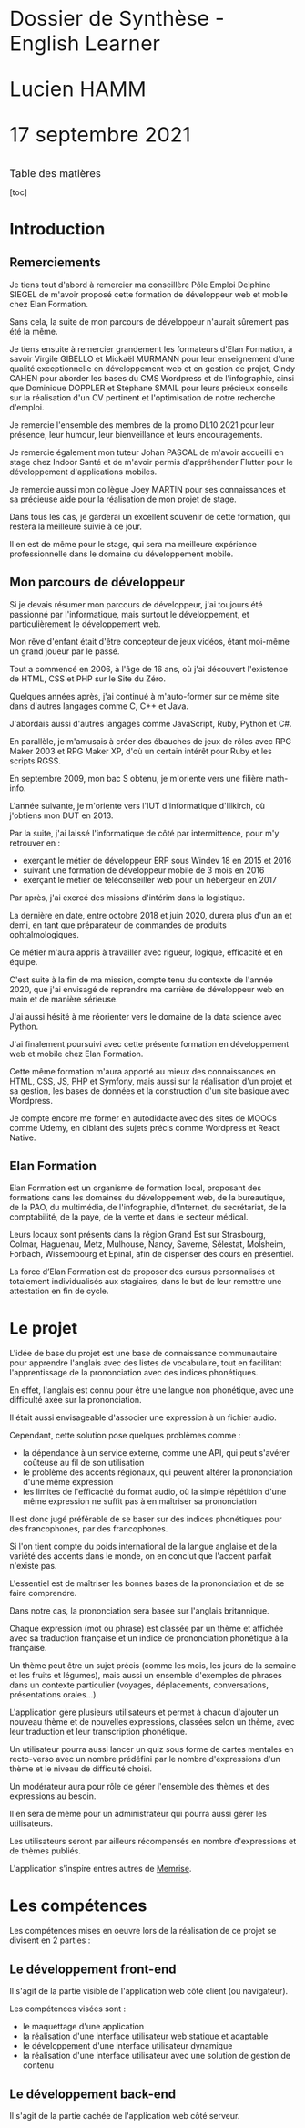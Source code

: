 <style>
.page-break {
    page-break-after: always;
    break-after: page;
}
.content-title {
    font-size: 18px;
}
.doc-main-page {
    font-size: 36px;
    margin-top: 45%;
}
</style>

<div class="doc-main-page">
<p>Dossier de Synthèse - English Learner</p>
<p>Lucien HAMM</p>
<p>17 septembre 2021</p>
</div>

<div class="page-break"></div>

<div class="content-title">Table des matières</div>

[toc]

<div class="page-break"></div>

# Introduction

## Remerciements

Je tiens tout d'abord à remercier ma conseillère Pôle Emploi Delphine SIEGEL de m'avoir proposé cette formation de développeur web et mobile chez Elan Formation.

Sans cela, la suite de mon parcours de développeur n'aurait sûrement pas été la même.

Je tiens ensuite à remercier grandement les formateurs d'Elan Formation, à savoir Virgile GIBELLO et Mickaël MURMANN pour leur enseignement d'une qualité exceptionnelle en développement web et en gestion de projet, Cindy CAHEN pour aborder les bases du CMS Wordpress et de l'infographie, ainsi que Dominique DOPPLER et Stéphane SMAIL pour leurs précieux conseils sur la réalisation d'un CV pertinent et l'optimisation de notre recherche d'emploi.

Je remercie l'ensemble des membres de la promo DL10 2021 pour leur présence, leur humour, leur bienveillance et leurs encouragements.

Je remercie également mon tuteur Johan PASCAL de m'avoir accueilli en stage chez Indoor Santé et de m'avoir permis d'appréhender Flutter pour le développement d'applications mobiles.

Je remercie aussi mon collègue Joey MARTIN pour ses connaissances et sa précieuse aide pour la réalisation de mon projet de stage.

Dans tous les cas, je garderai un excellent souvenir de cette formation, qui restera la meilleure suivie à ce jour.

Il en est de même pour le stage, qui sera ma meilleure expérience professionnelle dans le domaine du développement mobile.

## Mon parcours de développeur

Si je devais résumer mon parcours de développeur, j'ai toujours été passionné par l'informatique, mais surtout le développement, et particulièrement le développement web.

Mon rêve d'enfant était d'être concepteur de jeux vidéos, étant moi-même un grand joueur par le passé.

Tout a commencé en 2006, à l'âge de 16 ans, où j'ai découvert l'existence de HTML, CSS et PHP sur le Site du Zéro.

Quelques années après, j'ai continué à m'auto-former sur ce même site dans d'autres langages comme C, C++ et Java.

J'abordais aussi d'autres langages comme JavaScript, Ruby, Python et C#.

En parallèle, je m'amusais à créer des ébauches de jeux de rôles avec RPG Maker 2003 et RPG Maker XP, d'où un certain intérêt pour Ruby et les scripts RGSS.

En septembre 2009, mon bac S obtenu, je m'oriente vers une filière math-info.

L'année suivante, je m'oriente vers l'IUT d'informatique d'Illkirch, où j'obtiens mon DUT en 2013.

Par la suite, j'ai laissé l'informatique de côté par intermittence, pour m'y retrouver en :
- exerçant le métier de développeur ERP sous Windev 18 en 2015 et 2016
- suivant une formation de développeur mobile de 3 mois en 2016
- exerçant le métier de téléconseiller web pour un hébergeur en 2017

Par après, j'ai exercé des missions d'intérim dans la logistique.

La dernière en date, entre octobre 2018 et juin 2020, durera plus d'un an et demi, en tant que préparateur de commandes de produits ophtalmologiques.

Ce métier m'aura appris à travailler avec rigueur, logique, efficacité et en équipe.

C'est suite à la fin de ma mission, compte tenu du contexte de l'année 2020, que j'ai envisagé de reprendre ma carrière de développeur web en main et de manière sérieuse.

J'ai aussi hésité à me réorienter vers le domaine de la data science avec Python.

J'ai finalement poursuivi avec cette présente formation en développement web et mobile chez Elan Formation.

Cette même formation m'aura apporté au mieux des connaissances en HTML, CSS, JS, PHP et Symfony, mais aussi sur la réalisation d'un projet et sa gestion, les bases de données et la construction d'un site basique avec Wordpress.

Je compte encore me former en autodidacte avec des sites de MOOCs comme Udemy, en ciblant des sujets précis comme Wordpress et React Native.

## Elan Formation

Elan Formation est un organisme de formation local, proposant des formations dans les domaines du développement web, de la bureautique, de la PAO, du multimédia, de l'infographie, d'Internet, du secrétariat, de la comptabilité, de la paye, de la vente et dans le secteur médical.

Leurs locaux sont présents dans la région Grand Est sur Strasbourg, Colmar, Haguenau, Metz, Mulhouse, Nancy, Saverne, Sélestat, Molsheim, Forbach, Wissembourg et Epinal, afin de dispenser des cours en présentiel.

La force d’Elan Formation est de proposer des cursus personnalisés et totalement individualisés aux stagiaires, dans le but de leur remettre une attestation en fin de cycle.

<div class="page-break"></div>

# Le projet

L'idée de base du projet est une base de connaissance communautaire pour apprendre l'anglais avec des listes de vocabulaire, tout en facilitant l'apprentissage de la prononciation avec des indices phonétiques.

En effet, l'anglais est connu pour être une langue non phonétique, avec une difficulté axée sur la prononciation.

Il était aussi envisageable d'associer une expression à un fichier audio.

Cependant, cette solution pose quelques problèmes comme :
- la dépendance à un service externe, comme une API, qui peut s'avérer coûteuse au fil de son utilisation
- le problème des accents régionaux, qui peuvent altérer la prononciation d'une même expression
- les limites de l'efficacité du format audio, où la simple répétition d'une même expression ne suffit pas à en maîtriser sa prononciation

Il est donc jugé préférable de se baser sur des indices phonétiques pour des francophones, par des francophones.

Si l'on tient compte du poids international de la langue anglaise et de la variété des accents dans le monde, on en conclut que l'accent parfait n'existe pas.

L'essentiel est de maîtriser les bonnes bases de la prononciation et de se faire comprendre.

Dans notre cas, la prononciation sera basée sur l'anglais britannique.

Chaque expression (mot ou phrase) est classée par un thème et affichée avec sa traduction française et un indice de prononciation phonétique à la française.

Un thème peut être un sujet précis (comme les mois, les jours de la semaine et les fruits et légumes), mais aussi un ensemble d'exemples de phrases dans un contexte particulier (voyages, déplacements, conversations, présentations orales...).

L'application gère plusieurs utilisateurs et permet à chacun d'ajouter un nouveau thème et de nouvelles expressions, classées selon un thème, avec leur traduction et leur transcription phonétique.

Un utilisateur pourra aussi lancer un quiz sous forme de cartes mentales en recto-verso avec un nombre prédéfini par le nombre d'expressions d'un thème et le niveau de difficulté choisi.

Un modérateur aura pour rôle de gérer l'ensemble des thèmes et des expressions au besoin.

Il en sera de même pour un administrateur qui pourra aussi gérer les utilisateurs.

Les utilisateurs seront par ailleurs récompensés en nombre d'expressions et de thèmes publiés.

L'application s'inspire entres autres de [Memrise](https://www.memrise.com/fr/languages-online).

<div class="page-break"></div>

# Les compétences

Les compétences mises en oeuvre lors de la réalisation de ce projet se divisent en 2 parties :

## Le développement front-end

Il s'agit de la partie visible de l'application web côté client (ou navigateur).

Les compétences visées sont :
- le maquettage d'une application
- la réalisation d'une interface utilisateur web statique et adaptable
- le développement d'une interface utilisateur dynamique
- la réalisation d'une interface utilisateur avec une solution de gestion de contenu

## Le développement back-end

Il s'agit de la partie cachée de l'application web côté serveur.

Les compétences visées sont :
- la création d'une base de données
- le développement de composants d'accès aux données
- le développement de la partie administrative d'une application web ou web mobile
- l'élaboration et la mise en oeuvre des composants dans une application de gestion de contenu ou e-commerce

<div class="page-break"></div>

# Les outils

## La conception

### Ubuntu

Il s'agit d'un système d'exploitation basé sur Linux, libre, performant et pratique pour les développeurs.

L'utilisation de la console encouragée, sa grande communauté et l'installation d'outils en ligne de commande en font une de ces forces.

Dans mon cas, j'ai utilisé la version **Ubuntu 20.04 LTS Focal Fossa**.

### Visual Studio Code

Il s'agit d'un éditeur de textes très utile et performant.

On y trouve des fonctionnalités très intéressantes comme la coloration syntaxique et des extensions facilitant la vie du développeur comme :
- **Emmet**, qui facilite la saisie de balises HTML avec des raccourcis d'auto-complétion.
- **PHP Intellisense**, qui est une véritable boîte à outils intelligente du développeur PHP
- **Material Icon Theme**, qui ajoute des icônes pour les dossiers et des types de fichiers
- **PHP Getters & Setters**, qui ajoute des méthodes d'accès et de modification pour les attributs d'une classe en PHP

### XAMPServer

Il s'agit d'un ensemble d'outils permettant d'exécuter des scripts PHP côté serveur sur notre machine locale.

On y trouve trois serveurs (Apache, MySQL et MariaDB), un interpréteur de scripts PHP et l'outil d'administration phpMyAdmin pour les bases de données MySQL.

### LucidChart

Il s'agit d'un logiciel de création de diagrammes et de schémas polyvalent et très performant pour la réalisation de MCD (modèles conceptuels de données) et de maquettes.

## Le développement front-end

### HTML (HyperText Markup Language)

Il s'agit du langage de balisage utilisé pour définir la structure sémantique des pages d'un site.

C'est l'équivalent des murs pour une maison.

### CSS (Cascading Style Sheets)

Il s'agit du langage utilisé pour définir le style des éléments d'une page structurée par des balises HTML.

C'est l'équivalent de la décoration dans une maison.

### W3.CSS

Il s'agit d'un framework CSS minimaliste permettant de faciliter la définition du style des éléments d'une page avec des classes utilitaires prêtes à l'emploi.

Il est aussi possible de personaliser ce même framework avec une feuille de style à part.

### Google Fonts

Il s'agit d'une bibliothèque de polices d'écriture, aussi utilisée pour écrire des icônes.

### JS (JavaScript)

Il s'agit du langage orienté client dédié à la gestion des intéractions sur une page donnée comme :
- l'affichage d'une fenêtre modale pour confirmer la suppression d'une donnée
- le tri dynamique de données d'une liste selon une colonne
- la validation de champs d'un formulaire avant l'envoi de données

C'est aussi l'équivalent des éléments fonctionnels d'une maison, comme l'électricité et la plomberie.

## Le développement back-end

### PHP

Il s'agit d'un langage de programmation orienté serveur, libre et permettant la rélisation et la gestion de pages web dynamiques en HTTP.

### Twig

Il s'agit d'un moteur de template présentant des avantages comme :
- un code plus élégant et lisible
- un échappement automatique des caractères spéciaux et des balises HTML, pratique contre les failles XSS
- un héritage de templates, ou bases pour nos pages
- une intégration facilitée des variables
- des instructions de contrôles de flux (conditions, boucles)
- la séparation de parties en blocs (titre, contenu, feuilles de style, scripts JS)
- la création de composants réutilisables ou macros
- l'inclusion de parties (barre de navigation, pied de page)

### Composer

Il s'agit d'un gestionnaire de dépendances (ou composants) dédié aux projets PHP et très utilisé dans des frameworks PHP comme Symfony et Laravel.

Cet outil nous permet d'avoir des composants bien pratiques comme :
- l'autoloader, pour l'inclusion automatique de fichiers et la séparation du code en espaces de noms (ou namespaces)
- le moteur de templates Twig
- le gestionnaire de tests unitaires PHPUnit

### MySQL

Il s'agit d'un SGBD (système de gestion de bases de données) permettant de stocker, de manipuler et de gérer des informations dans une base de données.

Son avantage est son intégration à PHP par défaut et son utilisation facilitée par l'outil phpMyAdmin.

### PHPUnit

Il s'agit du framework de référence pour les tests automatisés en PHP.

### Maildev

Cet outil permet de tester l'envoi et la réception d'e-mails en local.

## La recherche

### La documentation officielle de PHP

Il s'agit de LA base de connaissance de tout développeur PHP qui se respecte.

### W3Schools

Une excellente alternative à la documentation officielle avec un bon nombre d'exemples pour apprendre le PHP et s'y perfectionner.

Ce site est également une ressource très utile en HTML, CSS et JS.

### Google

Il s'agit d'un moteur de recherches, aussi bien connu qu'utile.

### Stack Overflow

Il s'agit d'un forum de développeurs anglophone, où l'on trouve (très) souvent une réponse à une question bien précise.

On trouve aussi souvent des liens vers un message en tapant le résumé d'un problème ou un message d'erreur sur Google.

### YouTube

Il s'agit d'un hébergeur de vidéos bien connu, où l'on trouve à la fois toutes sortes de réponses utiles et de tutoriels pour s'améliorer.

<div class="page-break"></div>

# Le cahier des charges

## Les normes

### Le design responsive

Le design de l'application sera responsive, en s'adaptant à plusieurs tailles d'écran selon l'appareil d'un utilisateur (ordinateur, smartphone, tablette).

### La norme RGPD (Réglement Général de la Protection des Données)

Cette norme a pour but de responsabiliser les organismes traitant des données personnelles.

C'est à l'origine une directive européenne, transposée en 2018 en droit français.

Elle permet d’encadrer le traitement et la circulation des données à caractère personnel sur le territoire européen.

Ce règlement est obligatoire, et indique que les données personnelles doivent être :
- traitées de manière licite, loyale et transparente
- collectées à des fins déterminées, explicites et légitimes
- adéquates, pertinentes et limitées
- exactes et tenues à jour
- conservées pendant une durée raisonnable
- traitées de façon à garantir leur protection

Il est donc nécessaire de :
- définir une personne chargée de la protection des données (l'administrateur)
- lister les données et leur utilité
- repérer les données à risques et les protéger
- respecter le droit des utilisateurs concernant la collecte de leurs données, leur modification et leur suppression
- s’assurer que les sous-traitants respectent la norme RGPD

Dans le cas de cette application, les éléments suivants seront à prévoir :
- une page de **Mentions Légales** rappelant à l'utilisateur ses droits concernant ses données, leur édition et leur suppression
- la récolte d'informations essentielles et pertinentes pour un utilisateur, à savoir son pseudo et son adresse e-mail
- la sécurisation d'un mot de passe utilisateur avec une méthode de hachage
- un message d'information sur l'utilisation des cookies avec un bouton de validation

### La sécurité

L'application veillera à respecter certains principes de sécurité en incluant :
- des protections contre certaines failles (XSS, CSRF, DDoS, injections SQL...)
- un système de rôles (utilisateur, modérateur, administrateur) permettant un accès à certaines pages et fonctionnalités
- un système de hachage des mots de passe
- un système de vérification d'identité, permettant à un seul utilisateur d'accéder à ses données (consultation de profil, modification et suppression des suggestions et identifiants)
- une page de redirection en cas d'adresse invalide (erreur 404)

## Les éléments graphiques de base

**Base** : layout.twig

### Le menu de navigation

**Vue** : partials/navbar.twig

Un menu de navigation du site est visible tout en haut de chaque page et contient :
- le titre English Learner tout à gauche, avec un lien vers la page d'accueil
- les liens des différentes pages à droite dans cet ordre :
    - Inscription (si non connecté)
    - Connexion (si non connecté)
    - l'adresse e-mail d'un utilisateur connecté, avec un lien vers sa page de profil
    - Déconnexion (si connecté)
    - Communauté (liste des utilisateurs)
    - Listes (liste des thèmes)

### Le pied de page

**Vue** : partials/footer.twig

Un pied de page est visible tout en bas de chaque page avec la mention English Learner &copy; 2021 et un lien vers la page des **Mentions Légales**.

### Les messages d'alerte

**Vue** : partials/messages.twig

Les messages d'alerte (ou flash) s'affichent pour valider une action ou notifier une erreur comme :
- la confirmation d'une (dé)connexion
- un champ non valide dans un formulaire
- l'ajout d'un nouveau thème

## La page d'accueil

**Route** : / (**home**)

**Vue** : home.twig

**Contrôleur** : HomeController (index)

Il s'agit de la page principale, qui sert aussi de page d'affichage de statistiques avec :
- le nombre d'utilisateurs
- le nombre de thèmes
- le nombre d'expressions

Les statistiques sont affichées en blocs sur une même ligne.

Le premier bloc contient un lien vers la liste des utilisateurs.

Les autres blocs contiennent un lien vers la liste des thèmes.

## La gestion des utilisateurs

### L'inscription d'un nouvel utilisateur

**Route** : /register

**Vue** : users/register.twig

**Contrôleur** : UserController (register)

**Rôle** : invité

Un utilisateur doit s'inscrire s'il souhaite contribuer à la base de vocabulaire.

Il devra indiquer :
- son pseudo (requis, unique, alphanumérique, espaces inclus, sans accents, de 2 à 50 caractères)
- son adresse e-mail (requis, unique, e-mail valide, 180 caractères max)
- son mot de passe (requis, 8 à 32 caractères avec minuscules, majuscules et chiffres)
- sa confirmation du mot de passe

Des messages d'erreur s'afficheront en-dessous de chaque champ mal renseigné.

**Améliorations**

La validation du formulaire se fait en temps réel avec des messages indiquant les règles de validation de chaque champ.

Un mot de passe peut comporter des caractères spéciaux ($, @, !, ?).

Le formulaire de connexion s'affiche dans une fenêtre modale.

### La connexion d'un utilisateur

**Route** : /login

**Vue** : users/login.twig

**Contrôleur** : UserController (login)

**Rôle** : invité

Un utilisateur a le droit de se connecter suivant ces conditions :
- il n'a pas été banni par un administrateur
- son compte n'a pas été supprimé

Un utilisateur est invité à se connecter avec son e-mail et son mot de passe.

**Améliorations**

Le formulaire de connexion se trouve dans une fenêtre modale.

Un utilisateur peut demander un nouveau mot de passe si nécessaire en cliquant sur un lien **Mot de passe oublié**.

Il reçoit ensuite un e-mail avec son nouveau mot de passe.

### La déconnexion d'un utilisateur

**Route** : /logout

**Redirection** : / (**home**)

**Contrôleur** : UserController (logout)

**Rôle** : utilisateur

Un utilisateur peut se déconnecter en cliquant sur le lien **Déconnexion** du menu de navigation.

Il est ensuite redirigé vers la page d'accueil avec un message de confirmation.

### La page profil d'un utilisateur

**Route** : /profile/{id}

**Vue** : users/profile.twig

**Contrôleur** : UserController (profile)

**Rôle** : (même) utilisateur

Un utilisateur a accès à sa page de profil en cliquant sur son pseudo dans la barre de navigation principale.

Il y retrouve son nombre de thèmes et d'expressions suggérés.

Il peut aussi modifier ses identifiants.

Un premier formulaire lui permet de changer son e-mail et son pseudo.

L'e-mail et le pseudo doivent rester uniques.

Un second formulaire lui permet de changer son mot de passe en indiquant :
- son ancien mot de passe
- son nouveau mot de passe
- la confirmation de son nouveau mot de passe

**Améliorations**

La validation des formulaires se fait en temps réel.

### La liste des utilisateurs

**Route** : /users

**Vue** : users.twig

**Contrôleur** : UsersController (index)

Cette page liste l'ensemble des utilisateurs sous forme de tableau avec :
- le pseudo de l'utilisateur
- le rôle de l'utilisateur (Membre, Modérateur, Administrateur, Banni)
- la date d'inscription, au format JJ/MM/AAAA (ex : 21/06/2021)
- le nombre de thèmes
- le nombre d'expressions
- des boutons d'édition et de suppression (administrateur)

Le pseudo de l'utilisateur sera colorié :
- en vert, si c'est un modérateur
- en rouge, si c'est un administrateur

Un message s'affiche en cas d'absence d'utilisateur inscrit.

**Améliorations**

On peut choisir l'ordre d'affichage pour chaque colonne.

Les utilisateurs sont affichés par pages avec un nombre de 50 par défaut.

On peut choisir d'afficher 10, 20, 50, 100 ou 200 utilisateurs par page.

On peut filtrer l'ensemble des utilisateurs avec une barre de recherche.

### L'édition d'un utilisateur

**Route** : /users/{id}/update

**Vue** : users/edit_user.twig

**Redirection** : /users

**Contrôleur** : UserController (update)

**Rôle** : administrateur

Un administrateur est redirigé vers un formulaire d'édition d'un utilisateur avec :
- le rôle de l'utilisateur (membre, modérateur, administrateur)
- le statut de bannissement (case à cocher)

**Améliorations**

Le formulaire d'édition est intégré dans une fenêtre modale.

### La suppression d'un utilisateur

**Route** : /users/{id}/delete

**Vue** : users/delete_user.twig (*)

**Redirection** : /users

**Contrôleur** : UserController (delete)

**Rôle** : administrateur

Un administrateur déclenche une fenêtre modale (*) de confirmation de suppression de l'utilisateur concerné.

La suppression d'un utilisateur entraîne également la suppression de l'ensemble de ses thèmes et expressions.

## La gestion des thèmes

### La liste des thèmes

**Route** : /themes

**Vue** : themes.twig

**Contrôleur** : ThemeController (index)

Cette page liste l'ensemble des thèmes sous forme de tableau avec :
- le titre d'un thème, suivi de son lien
- l'auteur du thème
- le nombre d'expressions
- les boutons d'édition et de suppression (même utilisateur, modérateur et administrateur)

Un message s'affiche en cas d'absence de thème.

Un utilisateur connecté voit un bouton d'ajout au-dessus de la liste.

Un même utilisateur peut modifier et supprimer ses thèmes.

**Améliorations**

On peut choisir l'ordre d'affichage pour chaque colonne.

Les thèmes sont affichés par pages avec un nombre de 50 par défaut.

On peut choisir d'afficher 10, 20, 50, 100 ou 200 thèmes par page.

On peut filtrer l'ensemble des thèmes avec une barre de recherche.

### L'ajout d'un thème

**Route** : /themes/new

**Vue** : themes/new_theme.twig

**Redirection** : /themes

**Contrôleur** : ThemeController (create)

**Rôle** : (même) utilisateur

L'utilisateur est redirigé vers une page avec un formulaire incluant un champ pour le titre du nouveau thème.

**Améliorations**

Le formulaire d'ajout se trouve dans une fenêtre modale.

La validation du formulaire (titre obligatoire) se fait en temps réel.

### L'édition d'un thème

**Route** : /themes/{id}/edit

**Vue** : themes/edit_theme.twig

**Redirection** : /themes

**Contrôleur** : ThemeController (update)

**Rôle** : (même) utilisateur

Un modérateur, un administrateur ou un même utilisateur peut modifier un thème.

L'utilisateur est redirigé vers un formulaire avec un champ pré-rempli par l'ancien titre.

**Améliorations**

Le formulaire d'ajout se trouve dans une fenêtre modale.

La validation du formulaire (titre obligatoire) se fait en temps réel.

### La suppression d'un thème

**Route** : /themes/{id}/delete

**Vue** : themes/delete_theme.twig (*)

**Redirection** : /themes

**Contrôleur** : ThemeController (delete)

**Rôle** : (même) utilisateur

Un modérateur, un administrateur ou un même utilisateur peut supprimer un thème.

Une fenêtre modale (*) s'affiche pour confirmer la suppression du thème.

La suppression d'un thème entraîne également la suppression de l'ensemble de ses expressions.

## La gestion des expressions

### La liste des expressions d'un thème

**Route** : /themes/{id}/show

**Vue** : themes/show_theme.twig

**Contrôleur** : ThemeController (show)

Cette page liste l'ensemble des expressions d'un thème sous forme de tableau avec :
- l'expression en français
- la traduction en anglais
- la transcription phonétique
- l'auteur de l'expression
- les boutons d'édition et de suppression (modérateur, administrateur ou même utilisateur)

Un utilisateur connecté voit un bouton d'ajout au-dessus de la liste.

Un message s'affiche en cas d'absence d'expression.

**Améliorations**

On peut choisir l'ordre d'affichage pour chaque colonne.

On peut choisir d'afficher 10, 20, 50, 100 ou 200 expressions par page.

On peut aussi filtrer l'ensemble des thèmes avec une barre de recherche.

### La génération de flashcards d'un thème

**Route** : /themes/{id}/start

**Vue** : themes/game.twig

**Redirection** : /themes/{id}/show

**Contrôleur** : ThemeController (start)

**Rôle** : utilisateur

Un utilisateur peut lancer une partie de flashcards recto-verso sur la page d'un même thème, à partir de 10 expressions.

Il déclenche une fenêtre modale qui l'invite à choisir un niveau de difficulté qui déterminera le nombre d'expressions : facile (10), moyen (15) et difficile (20).

Il est ensuite invité à se remémorer la traduction anglaise de chaque expression affichée avant d'obtenir la réponse en un clic et de passer à la question suivante.

Les questions sont générées de manière aléatoire selon le nombre disponible et le niveau de difficulté.

La réponse est affichée avec un effet de retournement horizontal.

Une fois le jeu terminé, l'utilisateur est invité à rejouer s'il le souhaite.

### L'ajout d'une expression

**Route** : /expressions/new

**Vue** : expressions/new_expression.twig

**Redirection** : /expressions

**Contrôleur** : ExpressionController (create)

**Rôle** : utilisateur

L'utilisateur est redirigé vers une page avec un formulaire incluant :
- un champ texte pour l'expression en français
- un champ texte pour la traduction en anglais
- un champ texte pour la transcription phonétique

**Améliorations**

Le formulaire d'ajout se trouve dans une fenêtre modale.

La validation du formulaire se fait en temps réel.

### L'édition d'une expression

**Route** : /expressions/{id}/edit

**Vue** : expressions/edit_expression.twig

**Redirection** : /themes/{id}/show

**Contrôleur** : ExpressionController (update)

**Rôle** : (même) utilisateur

Un modérateur, un administrateur ou un même utilisateur peut modifier une expression.

L'utilisateur est redirigé vers un formulaire incluant :
- un champ texte pré-rempli avec l'expression en français
- un champ texte pré-rempli avec la traduction en anglais
- un champ texte pré-rempli avec la transcription phonétique

**Améliorations**

Le formulaire d'édition se trouve dans une fenêtre modale.

La validation du formulaire (champs obligatoires) se fait en temps réel.

### La suppression d'une expression

**Route** : /expressions/{id}/delete

**Vue** : expressions/delete_expression.twig

**Redirection** : /themes/{id}/show

**Contrôleur** : ExpressionController (delete)

**Rôle** : (même) utilisateur

Un modérateur, un administrateur ou un même utilisateur peut supprimer une expression.

Une fenêtre modale s'affiche pour confirmer la suppression d'une expression.

# La conception

## L'interface graphique

L'application comporte plusieurs types de pages, à savoir :
- la page d'accueil
- la liste des utilisateurs
- la liste des thèmes
- la liste des expressions d'un thème
- les formulaires des utilisateurs (inscription, connexion, profil)
- les formulaires d'ajout, d'édition et de suppression

En voici quelques aperçus :

### La page d'accueil

![](images/design/page-accueil.png)

### La liste des utilisateurs

![](images/design/liste-users.png)

### La liste des thèmes

![](images/design/liste-themes.png)

### La liste des expressions d'un thème

![](images/design/liste-expressions.png)

## La base de données

La base de données de l'application est définie selon le modèle suivant :

![](images/schemas/ENL-BDD.png)

Elle se résume ainsi en trois tables :

### Les utilisateurs (users)

Un utilisateur publie aucune ou plusieurs thèmes. (0,n)

Un utilisateur publie aucune ou plusieurs expressions. (0,n)

|||
|-|-|
|**id**|l'identifiant d'un utilisateur|
|**username**|le pseudo d'un utilisateur|
|**email**|l'adresse e-mail d'un utilisateur|
|**password**|le mot de passe d'un utilisateur|
|**role**|le rôle d'un utilisateur (user, admin, moderator)|
|**created_at**|la date d'inscription d'un utilisateur (au format JJ/MM/AAAA)|
|**banned**|le statut de bannissement d'un utilisateur|

### Les thèmes

Un thème appartient à un seul utilisateur. (1,1)

Un thème contient aucune ou plusieurs expressions. (0,n)

|||
|-|-|
|**id**|l'identifiant d'un thème|
|**title**|le titre d'un thème|
|**user_id**|l'identifiant d'un utilisateur|

### Les expressions

Une expression appartient à un seul utilisateur. (1,1)

Une expression est classée dans un seul thème. (1,1)

|||
|-|-|
|**id**|l'identifiant d'une expression|
|**french**|l'expression en français|
|**english**|la traduction en anglais|
|**phonetics**|la transcription phonétique|
|**user_id**|l'identifiant d'un utilisateur|
|**theme_id**|l'identifiant d'un thème|


# L'architecture

Le framework est entièrement personnalisé pour des raisons de maîtrise de code et de mise en pratique du langage PHP et de la programmation orientée objet.

Il se base par ailleurs sur l'architecture **MVC** (Modèle Vue Contrôleur).

## Les couches du modèle MVC

![](images/schemas/resume-MVC.png)

### Le modèle

La couche **Modèle** gère les données de l'application avec des classes, aussi appelées entités.

Son rôle consiste à récupérer les informations dans la base de données, de les organiser et de les assembler pour être traitées par le contrôleur.

Chaque modèle correspond à une table.

Voici un exemple avec le modèle Theme :

```php
class Theme extends Model {
    // ...

    // Sélection d'un thème par le titre

    public function findByTitle($title) {
        return $this->findBy("title", $title);
    }

    // Expressions d'un thème

    public function findExpressions($themeId) {
        $statement = $this->dbHandler
                            ->prepare("
                                SELECT e.*
                                FROM expressions e, themes t
                                WHERE e.theme_id = t.id
                                AND t.id = :id
                            ");

        $statement->bindValue(":id", $themeId);

        $statement->execute();

        $statement->closeCursor();

        return $statement->fetchAll(\PDO::FETCH_OBJ);
    }

    // ...
}
```

### La vue

La couche **Vue** est la partie visible de l'application, affichée côté client ou dans un navigateur.

Le langage de templating utilisé est Twig.

Voici un exemple avec la liste des thèmes :

```php
{% import "macros/tables.twig" as table %}
{% import "macros/links.twig" as links %}

{% extends "layout.twig" %}

{% block title %}Listes{% endblock %}

{% block content %}
    <h2>La liste des thèmes</h2>

    {% if 1 %}
        {{ table.add("themes", "Ajouter un thème") }}
    {% endif %}

    {% if themes %}
        {{ table.start }}
            <thead>
                <tr>
                    <th>Nom</th>
                    <th>Auteur</th>
                    <th>Nb Expressions</th>
                    {% if canAdd %}
                    <th></th>
                    {% endif %}
                </tr>
            </thead>

            <tbody>
                {% for theme in themes %}
                <tr>
                    <td>{{ links.hypertext("themes/show/{{ theme.id }}", theme.title) }}</td>
                    <td>{{ theme.author }}</td>
                    <td>{{ theme.nbExpressions }}</td>

                    {% if canEdit %}
                    <td>
                        {{ table.edit("themes", theme.id) }}
                        {{ table.delete("themes", theme.id) }}
                    </td>
                    {% endif %}
                </tr>
                {% endfor %}
            </tbody>
        {{ table.end }}
    {% else %}
        <p>Aucun thème n'est enregistré.</p>
    {% endif %}
{% endblock %}
```

### Le contrôleur

La couche **Contrôleur** permet de faire le lien entre la **vue** et le **modèle**, avec l'aide du **routeur**.

Le routeur gère une route existante avec des paramètres validés, et appelle ensuite la fonction correspondante du contrôleur.

Cette partie est le coeur du code et de la logique de l'application.

Voici un exemple pour l'affichage de la page d'accueil :

```php
namespace app\controllers;

use app\core\Session;

use app\models\User;
use app\models\Theme;
use app\models\Expression;

use app\controllers\Controller;

class HomeController extends Controller {
    private $userModel;
    private $themeModel;
    private $expressionModel;

    // Constructeur

    public function __construct() {
        $this->init();

        $this->userModel = new User();
        $this->themeModel = new Theme();
        $this->expressionModel = new Expression();
    }

    // Page d'accueil

    public function index() {
        // Stats

        $nbUsers = $this->userModel->count();
        $nbThemes = $this->themeModel->count();
        $nbExpressions = $this->expressionModel->count();

        // Rendu

        echo $this->twig->render("home.twig", [
            "session" => Session::all(),
            
            "title"         => "Accueil",
            "nbUsers"       => $nbUsers,
            "nbThemes"      => $nbThemes,
            "nbExpressions" => $nbExpressions
        ]);
    }
}
```

## La structure du framework

Le framework se divise en plusieurs dossiers :
- controllers
- core
- database
- models
- public
- tests

### Le dossier controllers

Il regroupe les contrôleurs du framework.

|||
|-|-|
|**HomeController.php**|la redirection vers la page d'accueil|
|**NotFoundController.php**|la redirection vers la page d'erreur 404 (adresse invalide)|
|**ThemeController.php**|la gestion des thèmes|
|**UserController.php**|la gestion des utilisateurs|

### Le dossier core

Il regroupe le coeur du fonctionnement du framework avec des classes et des fonctions utilitaires.

|||
|-|-|
|**Controller.php**|la classe de base des contrôleurs|
|**Cookie.php**|la classe utilitaire des cookies|
|**Database.php**|la classe utilitaire de l'objet **PDO** (**PHP D**ata **O**bject) pour la connexion à la base de données|
|**Get.php**|la classe utilitaire de la méthode **GET**|
|**Model.php**|la classe de base des modèles|
|**Post.php**|la classe utilitaire de la méthode **POST**|
|**RandomString.php**|la classe utilitaire des chaînes de caractères aléatoires pour les tokens CSRF et les tests|
|**Router.php**|la classe utilitaire du routeur|
|**Session.php**|la classe utilitaire de la session|
|**Validator.php**|la classe utilitaire de la validation des formulaires|

Les classes utilitaires se basent sur des méthodes statiques.

```php
$fakeUsername = RandomString::fakeString(15);
```

### Le dossier database

Il regroupe un ensemble de fichiers CSV pour remplir la base de données avec des valeurs de test et le script **seeder.php**.

### Le dossier model

Il regroupe les modèles.

|||
|-|-|
|**Expression.php**|la classe modèle de la table des expressions|
|**Theme.php**|la classe modèle de la table des thèmes|
|**User.php**|la classe modèle de la table des utilisateurs|

### Le dossier public

Il regroupe le fichier de base **index.php** suivi de l'ensemble des vues au format Twig, des images, des feuilles de style CSS et des scripts JS.

### Le dossier public/views

Ce dossier regroupe l'ensemble des vues avec les pages de base :

|||
|-|-|
|**layout.twig**|le modèle de base de l'interface graphique|
|**home.twig**|la page d'accueil|

On retrouve ensuite les dossiers suivants :

|||
|-|-|
|**errors**|les pages d'erreur (404)|
|**expressions**|les pages des expressions (ajout, édition et suppression)|
|**partials**|les composants récurrents (barre de navigation, pied de page, messages flash)|
|**themes**|les pages des thèmes|
|**users**|les pages des utilisateurs|

### Le dossier tests

Il regroupe l'ensemble des classes de tests automatisés.

|||
|-|-|
|**ExpressionTest.php**|tests des fonctions liées à la table des expressions|
|**ThemeTest.php**|tests des fonctions liées à la table des thèmes|
|**UserTest.php**|tests des fonctions liées à la table des utilisateurs|

<div class="page-break"></div>

# La sécurité

Le framework a été conçu pour respecter des principes de sécurité et ainsi éviter certaines failles.

## Les mots de passe

Le mot de passe d'un utilisateur est automatiquement haché selon la méthode **BCrypt** lors de sa création.

```php
// Cryptage des mots de passe

public static function hash($string) {
    return password_hash($string, PASSWORD_BCRYPT);
}
```

## La faille XSS (Cross-Site Scripting)

Cette faille permet l'injection de code HTML ou JavaScript dans le champ d'un formulaire pour récupérer des données.

On doit ainsi veiller à transformer les caractères spéciaux, voire à les interdire avant la validation du formulaire, grâce à des expressions régulières et des fonctions natives.

Voici un exemple avec la fonction **clean()** de la classe utilitaire **RandomString** :

```php
abstract class Security {
    // ...

    // Nettoyage des caractères spéciaux (XSS)

    public static function clean($string) {
        $string = trim($string);
        $string = stripslashes($string);
        $string = htmlspecialchars($string);

        return $string;
    }

    // ...
}
```

## La faille DDoS (Denial of Service Attack)

Une attaque DDoS consiste à envoyer de multiples requêtes sur une même page dans le but d'entraver la capacité d'un site ou d'une application web.

L'intérêt d'une ligne comme `sleep(1);` est de ralentir volontairement un utilisateur malintentionné, en multipliant le nombre de requêtes par 1 000 pour une seconde.

## L'injection SQL

Une injection SQL consiste à modifier une requête envoyée à la base de données pour en détourner l'utilisation et ainsi récupérer des informations, comme le mot de passe d'un administrateur.

Des fonctions natives permettent de protéger les requêtes définies selon des variables.

Voici un extrait de fonction de construction d'une requête :

```php
// Sélection d'une ligne par un attribut

public function findBy($attribute, $value) {
    $statement = $this->dbHandler
                        ->prepare("SELECT * FROM :table
                                    WHERE :attribute = :value");

    $statement->bindValue(":table", $this->tableName);
    $statement->bindValue(":attribute", $attribute);
    $statement->bindValue(":value", $value);
    
    $statement->execute();

    $statement->closeCursor();

    return $statement->fetch(\PDO::FETCH_OBJ);
}
```

## La faille CSRF (Cross Site Request Forgery)

Cette faille consiste à voler la session d'un utilisateur pour exécuter des actions à son insu.

On peut ainsi imaginer un utilisateur voler la session d'un administrateur et prendre son rôle.

Le meilleur moyen de s'en prémunir est de gérer l'authentification avec un jeton, aussi appelé **token**.

Ce même jeton est vérifié à chaque modification dans un formulaire.

Voici une illustration en deux fonctions :

```php
// Génération d'un token CSRF (session)

public static function setToken() {
    self::start();

    $_SESSION["token"] = bin2hex(random_bytes(50));
}

// Correspondance du jeton CSRF

public static function checkCSRF() {
    return $_POST["token"] == $_SESSION["token"];
}
```

<div class="page-break"></div>

# Extraits de code

Voici quelques extraits de code supplémentaires pour détailler certaines parties de l'application :

## public > index.php

Il s'agit de la page de base de l'application.

On y initialise le routeur.

```php
// Importation de la classe du routeur

use app\core\Router;

// Gestion (automatique) des espaces de noms (ou namespaces)

require_once "../../vendor/autoload.php";

// Initialisation du routeur

Router::init();
```

## public > views > layout.twig

Il s'agit de la page de définition de l'interface graphique en Twig.

```html
<!DOCTYPE html>
<html lang="fr">
    <head>
        <meta charset="UTF-8">
        <meta http-equiv="X-UA-Compatible" content="IE=edge">
        <meta name="viewport" content="width=device-width, initial-scale=1.0">

        {# Styles #}

        <link rel="stylesheet" href="{{ public }}/css/font-awesome.min.css">

        <link rel="preconnect" href="https://fonts.googleapis.com">
        <link rel="preconnect" href="https://fonts.gstatic.com" crossorigin>
        
        <link href="https://fonts.googleapis.com/css2?family=Lato:wght@400&display=swap" rel="stylesheet">

        <link href="{{ public }}/css/w3.css" rel="stylesheet">
        <link href="{{ public }}/css/style.css" rel="stylesheet">

        {% block styles %}
        {% endblock %}

        {# Title #}

        <title>English Learner - {% block title %}{% endblock %}</title>
    </head>

    <body>
        {# Navigation #}

        {% include "partials/navbar.twig" %}

        {# Main #}

        <main class="w3-container">
            <noscript>
                <h3 class="w3-text-red">JavaScript doit être activé pour accéder à l'ensemble des fonctionnalités.</h3>
            </noscript>

            {# Flash Messages #}

            {% include "partials/messages.twig" %}

            {# Content #}

            {% block content %}
            {% endblock %}
        </main>

        {# Footer #}

        {% include "partials/footer.twig" %}

        {# Scripts #}

        <script src="{{ public }}/js/navbar.js"></script>

        {% block scripts %}
        {% endblock %}
    </body>
</html>
```

## core > Router.php

Il s'agit de la classe du routeur pour gérer les redirections d'une manière générale.

```php
abstract class Router {
    // ...

    // Redirection de la page

    public static function init() {
        $url = self::url();
        $page = self::page($url);

        switch ($page) {
            case "home":
                Redirection::home();
                
                break;

            ...

            default:
                Redirection::notFound();

                break;
        }
    }

    // ...
}
```

## core > Session.php

Il s'agit de la classe des sessions liée à la superglobale `$_SESSION`.

```php
class Session {
    // ...

    // Démarrage d'une session

    public static function start() {
        if (! self::exists()) {
            session_start();
        }
    }

    // Existence d'une session

    public static function exists() {
        return isset($_SESSION);
    }

    // Enregistrement d'une session

    public static function set($name, $variable) {
        self::start();

        $_SESSION[$name] = Security::clean($variable);
    }

    // ...
}
```

## validation > UserValidation.php

Il s'agit de la classe de validation liée aux pages des utilisateurs.

```php
class UserValidation extends Validation {
    // ...

    // Pseudo

    public function username() {
        $username = "";

        if (! Post::empty("username")) {
            sleep(1);

            $username = Post::var("username");

            $regex = "/^[a-z0-9\s]{2,32}$/i";
    
            if (preg_match($regex, $username)) {
                $exists = $this->userModel->findByName($username);
    
                if (! $exists) {
                    $this->setTip("username", "");
                } else {
                    $this->setError("username", "Le pseudo existe déjà. Veuillez en choisir un autre.");
                }
            } else {
                $this->setError("username", "Le pseudo doit être valide.");
            }
        } else {
            $this->setError("username", "Le pseudo doit être renseigné.");
        }

        return $username;
    }

    // ...
}
```

<div class="page-break"></div>

# Jeu d'essai

Un invité doit respecter certaines règles de validation pour s'inscrire en tant que nouveau membre.

|Entrée|Résultat|
|-|-|
|le nom d'utilisateur (ou pseudo)||
|||
|Le pseudo n'est pas renseigné|erreur|
|Le pseudo comporte un caractère non alphanumérique|erreur|
|Le pseudo comporte moins de 2 caractères|erreur|
|Le pseudo comporte entre 2 et 32 caractères|**validé**|
|Le pseudo comporte plus de 32 caractères|erreur|
|||
|l'adresse e-mail||
|||
|L'adresse e-mail n'est pas renseignée|erreur|
|L'adresse e-mail n'a pas un format valide|erreur|
|L'adresse e-mail a un format valide|**validé**|
|L'adresse e-mail comporte plus de 100 caractères|erreur|
|||
|le mot de passe||
|||
|Le mot de passe n'est pas renseigné|erreur|
|Le mot de passe comporte un caractère non alphanumérique|erreur|
|Le mot de passe comporte moins de 8 caractères|erreur|
|Le mot de passe comporte entre 8 et 32 caractères|**validé**|
|Le mot de passe comporte plus de 32 caractères|erreur|
|||
|la confirmation du mot de passe||
|||
|La confirmation est différente du mot de passe renseigné précédemment|erreur|
|La confirmation est égale au mot de passe renseigné précédemment|**validé**|

# Recherches et sources anglophones

Je privilégie l'anglais pour l'ensemble de mes recherches étant donné qu'il s'agit de la langue de référence pour tout développeur qui se respecte.

On trouve également un bon nombre croissant de ressources francophones.

Le pourcentage reste néanmoins minime comparé au nombre de ressources anglophones.

Certains termes sont aussi difficiles à traduire et à retranscrire de manière exacte dans la langue française.

J'ai traduit une première partie de l'intégration du moteur de templates Twig en me basant sur le chapitre [Twig for Developers](https://twig.symfony.com/doc/3.x/api.html) de la documentation officielle de la version 3.

**<u>Version originale :</u>**

**Twig for Developers**

This chapter describes the API to Twig and not the template language. It will be most useful as reference to those implementing the template interface to the application and not those who are creating Twig templates.

**Basics**

Twig uses a central object called the environment (of class **\Twig\Environment**). Instances of this class are used to store the configuration and extensions, and are used to load templates.

Most applications create one **\Twig\Environment** object on application initialization and use that to load templates. In some cases, it might be useful to have multiple environments side by side, with different configurations.

The typical way to configure Twig to load templates for an application looks roughly like this:

```php
require_once '/path/to/vendor/autoload.php';

$loader = new \Twig\Loader\FilesystemLoader('/path/to/templates');
$twig = new \Twig\Environment($loader, [
    'cache' => '/path/to/compilation_cache',
]);
```

This creates a template environment with a default configuration and a loader that looks up templates in the **/path/to/templates/** directory. Different loaders are available and you can also write your own if you want to load templates from a database or other resources.

*Note*

Notice that the second argument of the environment is an array of options. The **cache** option is a compilation cache directory, where Twig caches the compiled templates to avoid the parsing phase for sub-sequent requests. It is very different from the cache you might want to add for the evaluated templates. For such a need, you can use any available PHP cache library.

**<u>Version traduite</u> :**

**Twig pour les développeurs**

Ce chapitre décrit l'API de Twig et non le moteur de templates.

Il sera plus utile comme référence pour tous ceux qui souhaitent intégrer le moteur de templates à l'application, et non créer les templates au format Twig.

**Les bases**

Twig utilise l'objet central (de la classe **\Twig\Environment**) appellé environnement.

Les instances de cette classe servent à enregistrer la configuration et les extensions, et sont utilisées pour le chargement des templates.

La majorité des applications créént un objet **\Twig\Environment** lors de l'initialisation de l'application et l'utilisent pour le chargement des templates.

Dans certains cas, il pourrait s'avérer utile d'avoir plusieurs environnements voisins, avec des configurations différentes.

Le cas typique de la configuration de Twig pour le chargement des templates d'une application est à peu près similaire à cela :

```php
require_once '/path/to/vendor/autoload.php';

$loader = new \Twig\Loader\FilesystemLoader('/path/to/templates');
$twig = new \Twig\Environment($loader, [
    'cache' => '/path/to/compilation_cache',
]);
```

Cela créé un environnement de templates avec une configuration par défaut et un loader qui récupère les templates du répertoire **/path/to/templates/**.

Différents loaders sont disponibles et on peut aussi écrire le nôtre si on souhaite charger des templates d'une base de données ou d'autres ressources.

*Note*

A noter que le second argument de l'application est un tableau d'options. L'option **cache** est un répertoire de cache de compilation, où Twig met en cache les modèles compilés pour éviter la phase d'analyse syntaxique des requêtes sous-jacentes.

Elle est très différente du cache que l'on souhaiterait ajouter pour les modèles compilés. Afin de satisfaire un tel besoin, toute librairie de cache en PHP s'avère utile.

# Les axes d'améliorations

Il me reste à revoir certains aspects comme :
- l'intégration de fenêtres modales pour la connexion, l'inscription, l'ajout, l'édition et la suppression de données
- la validation des formulaires en temps réel
- l'affichage de données par pages et filtres de recherche
- la réinitialisation du mot de passe d'un utilisateur avec envoi par e-mail
- le développement du jeu de flashcards aléatoires d'un thème
- la revue du design en CSS en étant indépendant de tout framework CSS
- l'écriture du CSS avec Sass

# Conclusion

Le développement de cette application m'a motivé dans le sens où je suis à la fois passionné par l'apprentissage des langues et le développement web, à commencer par l'anglais.

J'ai même commencé à me former en autodidacte dans le milieu du développement grâce à cette même langue, indispensable dans le milieu, et inversement.

J'ai aussi pris en compte le souhait de certains amis et membres de la famille d'apprendre l'anglais avec une méthode simple, tout en contournant les limites de l'audio, qui ne suffit pas toujours à maîtriser la prononciation.

L'aspect communautaire peut aussi être considéré comme un élément motivateur.

L'application s'inspire également de la solution existante Memrise.

La réalisation de ce projet m'aura permis d'appliquer mes connaissances en HTML, CSS, JS, PHP, SQL et Twig dans le cadre d'une application réaliste et multi-utilisateurs.

J'ai aussi relevé le défi de concevoir mon propre framework PHP, en reprenant les meilleurs éléments de frameworks célèbres comme Symfony, Laravel et Code Igniter à mon sens.

Ce projet m'aura beaucoup appris et me motive à poursuivre avec diverses améliorations à intégrer au fil du temps.

Un futur déploiement est à envisager.



